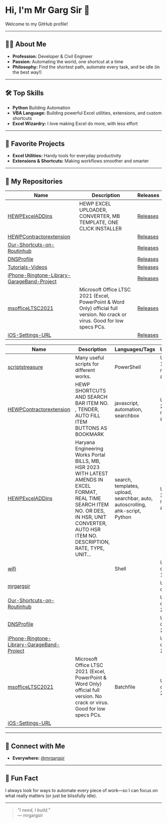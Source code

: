 # Hi, I'm Mr Garg Sir 👋

Welcome to my GitHub profile!

---

## 👷‍♂️ About Me

- **Profession:** Developer & Civil Engineer  
- **Passion:** Automating the world, one shortcut at a time  
- **Philosophy:** Find the shortest path, automate every task, and be idle (in the best way!)

---

## 🛠️ Top Skills

- **Python** Building Automation
- **VBA Language:** Building powerful Excel utilities, extensions, and custom shortcuts  
- **Excel Wizardry:** I love making Excel do more, with less effort
  

---

## 🚀 Favorite Projects

- **Excel Utilities:** Handy tools for everyday productivity  
- **Extensions & Shortcuts:** Making workflows smoother and smarter

---

## 📂 My Repositories

| Name | Description | Releases |
|------|-------------|----------|
| [HEWPExcelADDins](https://github.com/mrgargsir/HEWPExcelADDins) | HEWP EXCEL UPLOADER, CONVERTER, MB TEMPLATE, ONE CLICK INSTALLER | [Releases](https://github.com/mrgargsir/HEWPExcelADDins/releases) |
| [HEWPContractorextension](https://github.com/mrgargsir/HEWPContractorextension) |  | [Releases](https://github.com/mrgargsir/HEWPContractorextension/releases) |
| [Our-Shortcuts-on-Routinhub](https://github.com/mrgargsir/Our-Shortcuts-on-Routinhub) |  | [Releases](https://github.com/mrgargsir/Our-Shortcuts-on-Routinhub/releases) |
| [DNSProfile](https://github.com/mrgargsir/DNSProfile) |  | [Releases](https://github.com/mrgargsir/DNSProfile/releases) |
| [Tutorials-Videos](https://github.com/mrgargsir/Tutorials-Videos) |  | [Releases](https://github.com/mrgargsir/Tutorials-Videos/releases) |
| [iPhone-Ringtone-Library-GarageBand-Project](https://github.com/mrgargsir/iPhone-Ringtone-Library-GarageBand-Project) |  | [Releases](https://github.com/mrgargsir/iPhone-Ringtone-Library-GarageBand-Project/releases) |
| [msofficeLTSC2021](https://github.com/mrgargsir/msofficeLTSC2021) | Microsoft Office LTSC 2021 (Excel, PowerPoint & Word Only) official full version. No crack or virus. Good for low specs PCs. | [Releases](https://github.com/mrgargsir/msofficeLTSC2021/releases) |
| [iOS-Settings-URL](https://github.com/mrgargsir/iOS-Settings-URL) |  | [Releases](https://github.com/mrgargsir/iOS-Settings-URL/releases) |


| Name | Description | Languages/Tags | Updated |
|------|-------------|----------------|---------|
| [scriptstreasure](https://github.com/mrgargsir/scriptstreasure) | Many useful scripts for different works. | PowerShell | Updated 14 minutes ago |
| [HEWPContractorextension](https://github.com/mrgargsir/HEWPContractorextension) | HEWP SHORTCUTS AND SEARCH BAR ITEM NO. , TENDER, AUTO FILL ITEM BUTTONS AS BOOKMARK | javascript, automation, searchbox | Updated 29 minutes ago |
| [HEWPExcelADDins](https://github.com/mrgargsir/HEWPExcelADDins) | Haryana Engineering Works Portal BILLS, MB, HSR 2023 WITH LATEST AMENDS IN EXCEL FORMAT, REAL TIME SEARCH ITEM NO. OR DES, IN HSR, UNIT CONVERTER, AUTO HSR ITEM NO. DESCRIPTION, RATE, TYPE, UNIT… | search, templates, upload, searchbar, auto, autoscrolling, ahk-script, Python | Updated 37 minutes ago |
| [wifi](https://github.com/mrgargsir/wifi) |  | Shell | Updated on Jun 11 |
| [mrgargsir](https://github.com/mrgargsir/mrgargsir) |  |  | Updated on Jun 2 |
| [Our-Shortcuts-on-Routinhub](https://github.com/mrgargsir/Our-Shortcuts-on-Routinhub) |  |  | Updated on May 25 |
| [DNSProfile](https://github.com/mrgargsir/DNSProfile) |  |  | Updated on May 20 |
| [iPhone-Ringtone-Library-GarageBand-Project](https://github.com/mrgargsir/iPhone-Ringtone-Library-GarageBand-Project) |  |  | Updated on Mar 27 |
| [msofficeLTSC2021](https://github.com/mrgargsir/msofficeLTSC2021) | Microsoft Office LTSC 2021 (Excel, PowerPoint & Word Only) official full version. No crack or virus. Good for low specs PCs. | Batchfile | Updated on Mar 26 |
| [iOS-Settings-URL](https://github.com/mrgargsir/iOS-Settings-URL) |  |  |  |

---

## 🔗 Connect with Me

- **Everywhere:** [@mrgargsir](https://github.com/mrgargsir)

---

## 🤖 Fun Fact

I always look for ways to automate every piece of work—so I can focus on what really matters (or just be blissfully idle).

---

> _"I need, I build."_  
> — mrgargsir
